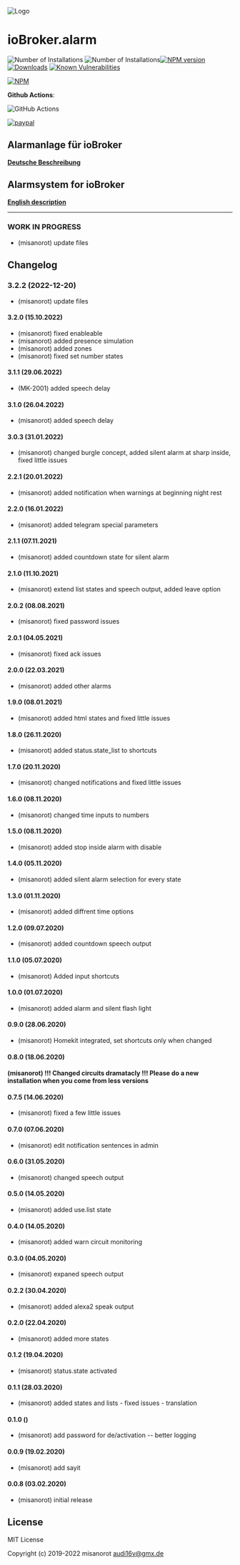 ![Logo](admin/alarm.png)
# ioBroker.alarm

![Number of Installations](http://iobroker.live/badges/alarm-installed.svg) ![Number of Installations](http://iobroker.live/badges/alarm-stable.svg)[![NPM version](http://img.shields.io/npm/v/iobroker.alarm.svg)](https://www.npmjs.com/package/iobroker.alarm)
[![Downloads](https://img.shields.io/npm/dm/iobroker.alarm.svg)](https://www.npmjs.com/package/iobroker.alarm)
[![Known Vulnerabilities](https://snyk.io/test/github/misanorot/ioBroker.alarm/badge.svg)](https://snyk.io/test/github/misanorot/ioBroker.alarm)

[![NPM](https://nodei.co/npm/iobroker.alarm.png?downloads=true)](https://nodei.co/npm/iobroker.alarm/)

**Github Actions**:

![GitHub Actions](https://github.com/misanorot/ioBroker.alarm/workflows/Test%20and%20Release/badge.svg)


[![paypal](https://www.paypalobjects.com/en_US/DK/i/btn/btn_donateCC_LG.gif)](https://www.paypal.com/cgi-bin/webscr?cmd=_s-xclick&hosted_button_id=ZYHW84XXF5REJ&source=url)

## Alarmanlage für ioBroker

**[Deutsche Beschreibung](docs/de/alarm.md)**

## Alarmsystem for ioBroker

**[English description](docs/en/alarm_en.md)**

******************************************************************************************
### **WORK IN PROGRESS**
* (misanorot) update files


## Changelog
### 3.2.2 (2022-12-20)
* (misanorot) update files

#### 3.2.0 (15.10.2022)
* (misanorot) fixed enableable
* (misanorot) added presence simulation
* (misanorot) added zones
* (misanorot) fixed set number states

#### 3.1.1 (29.06.2022)
* (MK-2001) added speech delay

#### 3.1.0 (26.04.2022)
* (misanorot) added speech delay

#### 3.0.3 (31.01.2022)
* (misanorot) changed burgle concept, added silent alarm at sharp inside, fixed little issues

#### 2.2.1 (20.01.2022)
* (misanorot) added notification when warnings at beginning night rest

#### 2.2.0 (16.01.2022)
* (misanorot) added telegram special parameters

#### 2.1.1 (07.11.2021)
* (misanorot) added countdown state for silent alarm

#### 2.1.0 (11.10.2021)
* (misanorot) extend list states and speech output, added leave option

#### 2.0.2 (08.08.2021)
* (misanorot) fixed password issues

#### 2.0.1 (04.05.2021)
* (misanorot) fixed ack issues

#### 2.0.0 (22.03.2021)
* (misanorot) added other alarms

#### 1.9.0 (08.01.2021)
* (misanorot) added html states and fixed little issues

#### 1.8.0 (26.11.2020)
* (misanorot) added status.state_list to shortcuts

#### 1.7.0 (20.11.2020)
* (misanorot) changed notifications and fixed little issues

#### 1.6.0 (08.11.2020)
* (misanorot) changed time inputs to numbers

#### 1.5.0 (08.11.2020)
* (misanorot) added stop inside alarm with disable

#### 1.4.0 (05.11.2020)
* (misanorot) added silent alarm selection for every state

#### 1.3.0 (01.11.2020)
* (misanorot) added diffrent time options

#### 1.2.0 (09.07.2020)
* (misanorot) added countdown speech output

#### 1.1.0 (05.07.2020)
* (misanorot) Added input shortcuts

#### 1.0.0 (01.07.2020)
* (misanorot) added alarm and silent flash light

#### 0.9.0 (28.06.2020)
* (misanorot) Homekit integrated, set shortcuts only when changed

#### 0.8.0 (18.06.2020)
#### (misanorot) !!! Changed circuits dramatacly !!! Please do a new installation when you come from less versions

#### 0.7.5 (14.06.2020)
* (misanorot) fixed a few little issues

#### 0.7.0 (07.06.2020)
* (misanorot) edit notification sentences in admin

#### 0.6.0 (31.05.2020)
* (misanorot) changed speech output

#### 0.5.0 (14.05.2020)
* (misanorot) added use.list state

#### 0.4.0 (14.05.2020)
* (misanorot) added warn circuit monitoring

#### 0.3.0 (04.05.2020)
* (misanorot) expaned speech output

#### 0.2.2 (30.04.2020)
* (misanorot) added alexa2 speak output

#### 0.2.0 (22.04.2020)
* (misanorot) added more states

#### 0.1.2 (19.04.2020)
* (misanorot) status.state  activated

#### 0.1.1 (28.03.2020)
* (misanorot) added states and lists - fixed issues - translation

#### 0.1.0 ()
* (misanorot) add password for de/activation -- better logging

#### 0.0.9 (19.02.2020)
* (misanorot) add sayit

#### 0.0.8 (03.02.2020)
* (misanorot) initial release

## License
MIT License

Copyright (c) 2019-2022 misanorot <audi16v@gmx.de>

